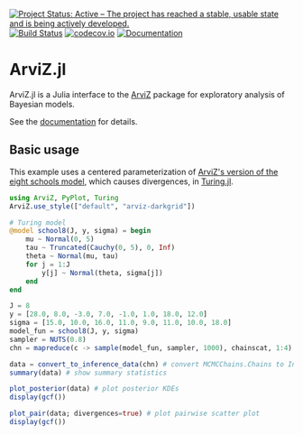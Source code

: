 [![Project Status: Active – The project has reached a stable, usable state and is being actively developed.](https://www.repostatus.org/badges/latest/active.svg)](https://www.repostatus.org/#active)
[![Build Status](https://travis-ci.com/sethaxen/ArviZ.jl.svg?branch=master)](https://travis-ci.com/sethaxen/ArviZ.jl)
[![codecov.io](http://codecov.io/github/sethaxen/ArviZ.jl/coverage.svg?branch=master)](http://codecov.io/github/sethaxen/ArviZ.jl?branch=master)
[![Documentation](https://img.shields.io/badge/docs-dev-blue.svg)](https://sethaxen.github.io/ArviZ.jl/dev)

# ArviZ.jl

ArviZ.jl is a Julia interface to the [ArviZ](https://arviz-devs.github.io/arviz/) package for exploratory analysis of Bayesian models.

See the [documentation](https://sethaxen.github.io/ArviZ.jl/dev) for details.

## Basic usage

This example uses a centered parameterization of
[ArviZ's version of the eight schools model](https://arviz-devs.github.io/arviz/notebooks/Introduction.html), which causes divergences, in [Turing.jl](https://turing.ml).

```julia
using ArviZ, PyPlot, Turing
ArviZ.use_style(["default", "arviz-darkgrid"])

# Turing model
@model school8(J, y, sigma) = begin
    mu ~ Normal(0, 5)
    tau ~ Truncated(Cauchy(0, 5), 0, Inf)
    theta ~ Normal(mu, tau)
    for j = 1:J
        y[j] ~ Normal(theta, sigma[j])
    end
end

J = 8
y = [28.0, 8.0, -3.0, 7.0, -1.0, 1.0, 18.0, 12.0]
sigma = [15.0, 10.0, 16.0, 11.0, 9.0, 11.0, 10.0, 18.0]
model_fun = school8(J, y, sigma)
sampler = NUTS(0.8)
chn = mapreduce(c -> sample(model_fun, sampler, 1000), chainscat, 1:4) # 4 chains

data = convert_to_inference_data(chn) # convert MCMCChains.Chains to InferenceData
summary(data) # show summary statistics

plot_posterior(data) # plot posterior KDEs
display(gcf())

plot_pair(data; divergences=true) # plot pairwise scatter plot
display(gcf())
```
